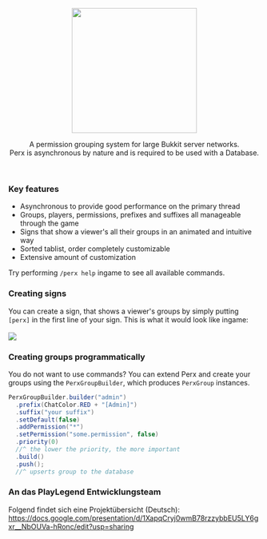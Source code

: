 <p align="center">
  <img src="https://github.com/aparx/perx/assets/47287352/9dcafd26-54dd-4e72-b195-784195dda887" width="250" />
  <p align="center">
    A permission grouping system for large Bukkit server networks.<br/>
    Perx is asynchronous by nature and is required to be used with a Database.<br/>
  </p>
</p>
<br/>

### Key features
- Asynchronous to provide good performance on the primary thread 
- Groups, players, permissions, prefixes and suffixes all manageable through the game
- Signs that show a viewer's all their groups in an animated and intuitive way
- Sorted tablist, order completely customizable
- Extensive amount of customization

Try performing `/perx help` ingame to see all available commands.

### Creating signs
You can create a sign, that shows a viewer's groups by simply putting `[perx]` in the first line of your sign. This is what it would look like ingame:
<br/><br/>
<img src="https://i.gyazo.com/c66330001f1ee9ade9d42c0ae99eeccb.gif" />

### Creating groups programmatically
You do not want to use commands? You can extend Perx and create your groups using the `PerxGroupBuilder`, which produces `PerxGroup` instances.
```java
PerxGroupBuilder.builder("admin")
  .prefix(ChatColor.RED + "[Admin]")
  .suffix("your suffix")
  .setDefault(false)
  .addPermission("*")
  .setPermission("some.permission", false)
  .priority(0)
  //^ the lower the priority, the more important
  .build()
  .push();
  //^ upserts group to the database
```

### An das PlayLegend Entwicklungsteam
Folgend findet sich eine Projektübersicht (Deutsch): https://docs.google.com/presentation/d/1XapqCryj0wmB78rzzybbEU5LY6gxr__NbOUVa-hRonc/edit?usp=sharing
